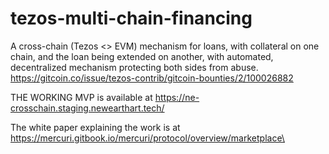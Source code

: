 # tezos-multi-chain-financing
A cross-chain (Tezos &lt;> EVM) mechanism for loans, with collateral on one chain, and the loan being extended on another, with automated, decentralized mechanism protecting both sides from abuse.
https://gitcoin.co/issue/tezos-contrib/gitcoin-bounties/2/100026882


THE WORKING MVP is available at https://ne-crosschain.staging.newearthart.tech/

The white paper explaining the work is at https://mercuri.gitbook.io/mercuri/protocol/overview/marketplace\
